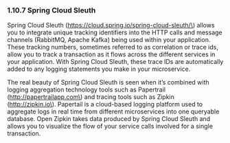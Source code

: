 ### 1.10.7 Spring Cloud Sleuth

Spring Cloud Sleuth \(https://cloud.spring.io/spring-cloud-sleuth/\) allows you to integrate unique tracking identifiers into the HTTP calls and message channels \(RabbitMQ, Apache Kafka\) being used within your application. These tracking numbers, sometimes referred to as correlation or trace ids, allow you to track a transaction as it flows across the different services in your application. With Spring Cloud Sleuth, these trace IDs are automatically added to any logging statements you make in your microservice.

The real beauty of Spring Cloud Sleuth is seen when it’s combined with logging aggregation technology tools such as Papertrail \(http://papertrailapp.com\) and tracing tools such as Zipkin \(http://zipkin.io\). Papertail is a cloud-based logging platform used to aggregate logs in real time from different microservices into one queryable database. Open Zipkin takes data produced by Spring Cloud Sleuth and allows you to visualize the flow of your service calls involved for a single transaction.



